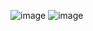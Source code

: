 ![image](https://github-readme-stats.vercel.app/api?username=sparkklol&theme=nord&show_icons=true)
<img src="https://github-readme-stats.vercel.app/api/top-langs/?username=sparkklol&layout=compact&hide=php&theme=nord" alt="image" data-canonical-src="https://github-readme-stats.vercel.app/api?username=vixxlol&amp;theme=nord&amp;show_icons=true" style="max-width: 100%;">
